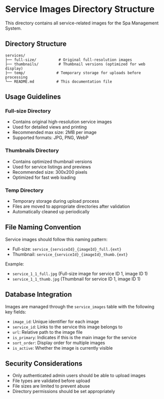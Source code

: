 # Service Images Directory Structure

This directory contains all service-related images for the Spa Management System.

## Directory Structure

```
services/
├── full-size/          # Original full-resolution images
├── thumbnails/         # Thumbnail versions (optimized for web display)
├── temp/              # Temporary storage for uploads before processing
└── README.md          # This documentation file
```

## Usage Guidelines

### Full-size Directory
- Contains original high-resolution service images
- Used for detailed views and printing
- Recommended max size: 2MB per image
- Supported formats: JPG, PNG, WebP

### Thumbnails Directory
- Contains optimized thumbnail versions
- Used for service listings and previews
- Recommended size: 300x200 pixels
- Optimized for fast web loading

### Temp Directory
- Temporary storage during upload process
- Files are moved to appropriate directories after validation
- Automatically cleaned up periodically

## File Naming Convention

Service images should follow this naming pattern:
- Full-size: `service_{serviceId}_{imageId}_full.{ext}`
- Thumbnail: `service_{serviceId}_{imageId}_thumb.{ext}`

Example:
- `service_1_1_full.jpg` (Full-size image for service ID 1, image ID 1)
- `service_1_1_thumb.jpg` (Thumbnail for service ID 1, image ID 1)

## Database Integration

Images are managed through the `service_images` table with the following key fields:
- `image_id`: Unique identifier for each image
- `service_id`: Links to the service this image belongs to
- `url`: Relative path to the image file
- `is_primary`: Indicates if this is the main image for the service
- `sort_order`: Display order for multiple images
- `is_active`: Whether the image is currently visible

## Security Considerations

- Only authenticated admin users should be able to upload images
- File types are validated before upload
- File sizes are limited to prevent abuse
- Directory permissions should be set appropriately
